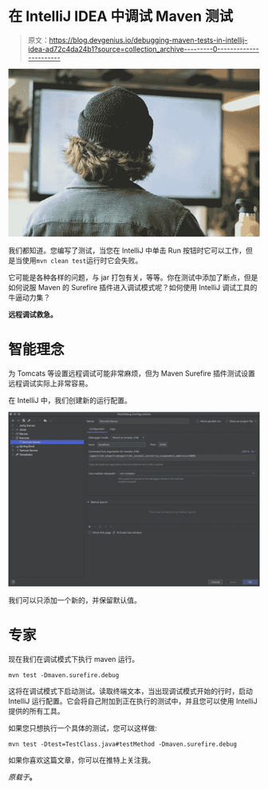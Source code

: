 # 在 IntelliJ IDEA 中调试 Maven 测试

> 原文：<https://blog.devgenius.io/debugging-maven-tests-in-intellij-idea-ad72c4da24b1?source=collection_archive---------0----------------------->

![](img/5251f88b9f4e99447786b077dc2cf767.png)

我们都知道。您编写了测试，当您在 IntelliJ 中单击 Run 按钮时它可以工作，但是当使用`mvn clean test`运行时它会失败。

它可能是各种各样的问题，与 jar 打包有关，等等。你在测试中添加了断点，但是如何说服 Maven 的 Surefire 插件进入调试模式呢？如何使用 IntelliJ 调试工具的牛逼动力集？

**远程调试救急。**

# 智能理念

为 Tomcats 等设置远程调试可能非常麻烦，但为 Maven Surefire 插件测试设置远程调试实际上非常容易。

在 IntelliJ 中，我们创建新的运行配置。

![](img/4affcb422522f9bf45cfa52d66901e94.png)

我们可以只添加一个新的，并保留默认值。

# 专家

现在我们在调试模式下执行 maven 运行。

```
mvn test -Dmaven.surefire.debug
```

这将在调试模式下启动测试。读取终端文本，当出现调试模式开始的行时，启动 IntelliJ 运行配置。它会将自己附加到正在执行的测试中，并且您可以使用 IntelliJ 提供的所有工具。

如果您只想执行一个具体的测试，您可以这样做:

```
mvn test -Dtest=TestClass.java#testMethod -Dmaven.surefire.debug
```

如果你喜欢这篇文章，你可以在推特上关注我。

*原载于*[](https://ppolivka.com/posts/debugging-maven-tests-in-intellij)**。**